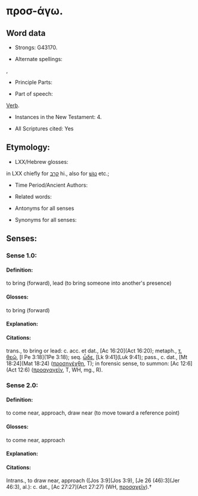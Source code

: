 # προσ-άγω.

<!-- Status: S2=NeedsReview -->
<!-- Lexica used for edits: BDAG, FFM, LN, A-S -->

## Word data

* Strongs: G43170.

* Alternate spellings:

,

* Principle Parts: 


* Part of speech: 

[Verb](http://ugg.readthedocs.io/en/latest/verb.html).

* Instances in the New Testament: 4.

* All Scriptures cited: Yes

## Etymology: 


* LXX/Hebrew glosses: 

in LXX chiefly for [קרב](//en-uhl/H7126) hi., also for [נגשׁ](//en-uhl/H5066) etc.;

* Time Period/Ancient Authors: 


* Related words: 

* Antonyms for all senses

* Synonyms for all senses: 


## Senses: 


### Sense  1.0: 

#### Definition: 

to bring (forward), lead (to bring someone into another's presence)

#### Glosses: 

to bring (forward)

#### Explanation: 


#### Citations: 

trans., to bring or lead: c. acc. et dat., [Ac 16:20](Act 16:20); metaph., [τ. θεῷ](), [I Pe 3:18](1Pe 3:18); seq. [ὧδε](), [Lk 9:41](Luk 9:41); pass., c. dat., [Mt 18:24](Mat 18:24) ([προσηνέχθη](), T); in forensic sense, to summon: [Ac 12:6](Act 12:6) ([προαγαγεῖν](), T, WH, mg., R).

### Sense  2.0: 

#### Definition: 

to come near, approach, draw near (to move toward a reference point)

#### Glosses: 

to come near, approach 

#### Explanation: 


#### Citations: 

Intrans., to draw near, approach ([Jos 3:9](Jos 3:9), [Je 26 (46):3](Jer 46:3), al.): c. dat., [Ac 27:27](Act 27:27) (WH, [προσαχεῖν]()).†